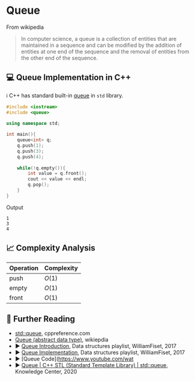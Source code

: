 # Queue

From wikipedia

> In computer science, a queue is a collection of entities that are maintained in a sequence and can be modified by the addition of entities at one end of the sequence and the removal of entities from the other end of the sequence.



## 💻 Queue Implementation in C++

ℹ️ C++ has standard built-in [queue](https://en.cppreference.com/w/cpp/container/queue) in `std` library.


```cpp
#include <iostream>
#include <queue>
  
using namespace std;

int main(){
    queue<int> q;
    q.push(1);
    q.push(3);
    q.push(4);
    
    while(!q.empty()){
        int value = q.front();
        cout << value << endl;
        q.pop();
    }
}
```

Output

```
1
3
4
```

## 📈 Complexity Analysis

| Operation       | Complexity          |
|-----------------|---------------------|
| push            | $O(1)$              |
| empty           | $O(1)$              |
| front           | $O(1)$              |

## 🔗 Further Reading

* [std::queue](https://en.cppreference.com/w/cpp/container/queue), cppreference.com
* [Queue (abstract data type)](https://en.wikipedia.org/wiki/Queue_(abstract_data_type)), wikiepdia
* ▶️ [Queue Introduction](https://www.youtube.com/watch?v=KxzhEQ-zpDc&list=PLDV1Zeh2NRsB6SWUrDFW2RmDotAfPbeHu&index=11&ab_channel=WilliamFiset), Data structures playlist, WilliamFiset, 2017
* ▶️ [Queue Implementation](https://www.youtube.com/watch?v=EoisnPvUkOA&list=PLDV1Zeh2NRsB6SWUrDFW2RmDotAfPbeHu&index=12&ab_channel=WilliamFiset), Data structures playlist, WilliamFiset, 2017
* ▶️ [Queue Code](https://www.youtube.com/wat
* ▶️ [Queue | C++ STL (Standard Template Library) | std::queue](https://www.youtube.com/watch?v=M73wcfBwX7Y&ab_channel=KnowledgeCenter), Knowledge Center, 2020
